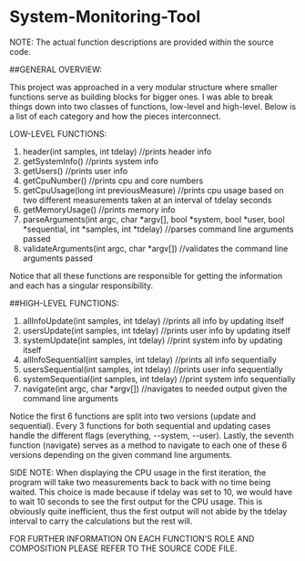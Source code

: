 # System-Monitoring-Tool

NOTE: The actual function descriptions are provided within the source code.

##GENERAL OVERVIEW:

This project was approached in a very modular structure where smaller functions serve as building blocks for bigger ones.
I was able to break things down into two classes of functions, low-level and high-level. Below is a list of each category
and how the pieces interconnect.

LOW-LEVEL FUNCTIONS:
1. header(int samples, int tdelay) //prints header info
2. getSystemInfo() //prints system info
3. getUsers() //prints user info
4. getCpuNumber() //prints cpu and core numbers
5. getCpuUsage(long int previousMeasure) //prints cpu usage based on two different measurements taken at an interval of tdelay seconds
6. getMemoryUsage() //prints memory info
7. parseArguments(int argc, char *argv[], bool *system, bool *user, bool *sequential, int *samples, int *tdelay) //parses command line arguments passed
8. validateArguments(int argc, char *argv[]) //validates the command line arguments passed

Notice that all these functions are responsible for getting the information and each has a singular responsibility.

##HIGH-LEVEL FUNCTIONS:
1. allInfoUpdate(int samples, int tdelay) //prints all info by updating itself
2. usersUpdate(int samples, int tdelay) //prints user info by updating itself
3. systemUpdate(int samples, int tdelay) //print system info by updating itself
4. allInfoSequential(int samples, int tdelay) //prints all info sequentially
5. usersSequential(int samples, int tdelay) //prints user info sequentially
6. systemSequential(int samples, int tdelay) //print system info sequentially
7. navigate(int argc, char *argv[]) //navigates to needed output given the command line arguments

Notice the first 6 functions are split into two versions (update and sequential). Every 3 functions for both sequential and updating cases handle the different flags (everything, --system, --user). Lastly, the seventh function (navigate) serves as a method to navigate to each one of these 6 versions depending on the given command line arguments. 

SIDE NOTE: When displaying the CPU usage in the first iteration, the program will take two measurements back to back with no time being waited. This choice            is made because if tdelay was set to 10, we would have to wait 10 seconds to see the first output for the CPU usage. This is obviously quite                inefficient, thus the first output will not abide by the tdelay interval to carry the calculations but the rest will.

FOR FURTHER INFORMATION ON EACH FUNCTION'S ROLE AND COMPOSITION PLEASE REFER TO THE SOURCE CODE FILE.
